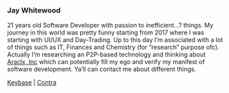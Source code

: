 ### Jay Whitewood

21 years old Software Developer with passion to inefficient…? things. My journey in this world was pretty funny starting from 2017 where I was starting with UI/UX and Day-Trading. Up to this day I’m associated with a lot of things such as IT, Finances and Chemistry (for “research” purpose ofc). Actually I’m researching an P2P-based technology and thinking about [Araclx, Inc](https://github.com/araclx) which can potentially fill my ego and verify my manifest of software development. Ya’ll can contact me about different things.

[Keybase](https://keybase.io/keinsell) | [Contra](https://contra.com/keinsell)
